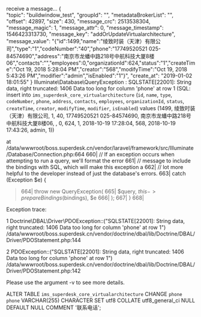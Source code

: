 


receive a message...
{   
    "topic": "buildwindow_test",
    "groupId": "",
    "metadataBrokerList": "",
    "offset": 42897,
    "size": 430,
    "message_crc": 2513538304,
    "message_magic": 1,
    "message_attr": 0,
    "message_timestamp": 1546423313730,
    "message_key": "addOrUpdateVirtualarchitecture",
    "message_value": "{\"id\":1499,\"name\":\"绫致时装（天津）有限公司\",\"type\":\"1\",\"codeNumber\":\"40\",\"phone\":\"17749520521   025-84574690\",\"address\":\"南京市龙蟠中路218号中航科技大厦8楼06\",\"contacts\":\"\",\"employees\":0,\"organizationId\":624,\"status\":\"1\",\"createTime\":\"Oct 19, 2018 5:28:04 PM\",\"creator\":\"568\",\"modifyTime\":\"Oct 19, 2018 5:43:26 PM\",\"modifier\":\"admin\",\"isEnabled\":\"1\"}",
    "create_at": "2019-01-02 18:01:55"
} 
   Illuminate\Database\QueryException  : SQLSTATE[22001]: String data, right truncated: 1406 Data too long for column 'phone' at row 1 (SQL: insert into `ims_superdesk_core_virtualarchitecture` (`id`, `name`, `type`, `codeNumber`, `phone`, `address`, `contacts`, `employees`, `organizationId`, `status`, `createTime`, `creator`, `modifyTime`, `modifier`, `isEnabled`) values (1499, 绫致时装（天津）有限公司, 1, 40, 17749520521   025-84574690, 南京市龙蟠中路218号中航科技大厦8楼06, , 0, 624, 1, 2018-10-19 17:28:04, 568, 2018-10-19 17:43:26, admin, 1))

  at /data/wwwroot/boss.superdesk.cn/vendor/laravel/framework/src/Illuminate/Database/Connection.php:664
    660|         // If an exception occurs when attempting to run a query, we'll format the error
    661|         // message to include the bindings with SQL, which will make this exception a
    662|         // lot more helpful to the developer instead of just the database's errors.
    663|         catch (Exception $e) {
  > 664|             throw new QueryException(
    665|                 $query, $this->prepareBindings($bindings), $e
    666|             );
    667|         }
    668| 

  Exception trace:

  1   Doctrine\DBAL\Driver\PDOException::("SQLSTATE[22001]: String data, right truncated: 1406 Data too long for column 'phone' at row 1")
      /data/wwwroot/boss.superdesk.cn/vendor/doctrine/dbal/lib/Doctrine/DBAL/Driver/PDOStatement.php:144

  2   PDOException::("SQLSTATE[22001]: String data, right truncated: 1406 Data too long for column 'phone' at row 1")
      /data/wwwroot/boss.superdesk.cn/vendor/doctrine/dbal/lib/Doctrine/DBAL/Driver/PDOStatement.php:142

  Please use the argument -v to see more details.



ALTER TABLE `ims_superdesk_core_virtualarchitecture` CHANGE `phone` `phone` VARCHAR(255) CHARACTER SET utf8 COLLATE utf8_general_ci NULL DEFAULT NULL COMMENT '联系电话';
